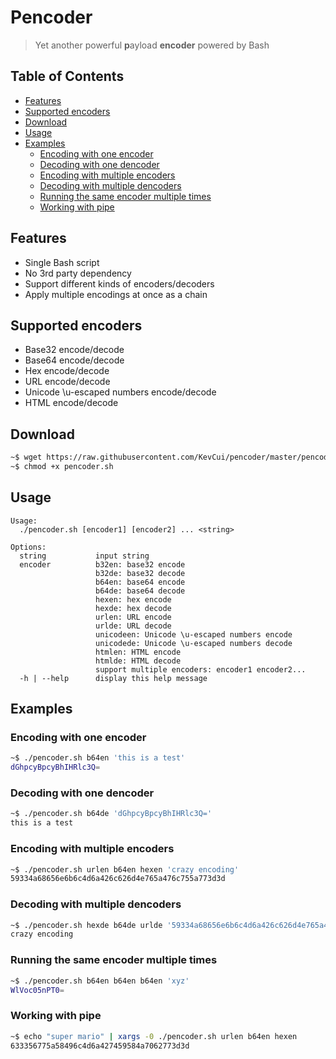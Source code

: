 # Pencoder

> Yet another powerful **p**ayload **encoder** powered by Bash

## Table of Contents

- [Features](#features)
- [Supported encoders](#supported-encoders)
- [Download](#download)
- [Usage](#usage)
- [Examples](#examples)
  - [Encoding with one encoder](#encoding-with-one-encoder)
  - [Decoding with one dencoder](#decoding-with-one-dencoder)
  - [Encoding with multiple encoders](#encoding-with-multiple-encoders)
  - [Decoding with multiple dencoders](#decoding-with-multiple-dencoders)
  - [Running the same encoder multiple times](#running-the-same-encoder-multiple-times)
  - [Working with pipe](#working-with-pipe)

## Features

- Single Bash script
- No 3rd party dependency
- Support different kinds of encoders/decoders
- Apply multiple encodings at once as a chain

## Supported encoders

- Base32 encode/decode
- Base64 encode/decode
- Hex encode/decode
- URL encode/decode
- Unicode \u-escaped numbers encode/decode
- HTML encode/decode

## Download

```bash
~$ wget https://raw.githubusercontent.com/KevCui/pencoder/master/pencoder.sh
~$ chmod +x pencoder.sh
```

## Usage

```
Usage:
  ./pencoder.sh [encoder1] [encoder2] ... <string>

Options:
  string           input string
  encoder          b32en: base32 encode
                   b32de: base32 decode
                   b64en: base64 encode
                   b64de: base64 decode
                   hexen: hex encode
                   hexde: hex decode
                   urlen: URL encode
                   urlde: URL decode
                   unicodeen: Unicode \u-escaped numbers encode
                   unicodede: Unicode \u-escaped numbers decode
                   htmlen: HTML encode
                   htmlde: HTML decode
                   support multiple encoders: encoder1 encoder2...
  -h | --help      display this help message
```

## Examples

### Encoding with one encoder

```bash
~$ ./pencoder.sh b64en 'this is a test'
dGhpcyBpcyBhIHRlc3Q=
```

### Decoding with one dencoder

```bash
~$ ./pencoder.sh b64de 'dGhpcyBpcyBhIHRlc3Q='
this is a test
```

### Encoding with multiple encoders

```bash
~$ ./pencoder.sh urlen b64en hexen 'crazy encoding'
59334a68656e6b6c4d6a426c626d4e765a476c755a773d3d
```

### Decoding with multiple dencoders

```bash
~$ ./pencoder.sh hexde b64de urlde '59334a68656e6b6c4d6a426c626d4e765a476c755a773d3d'
crazy encoding
```

### Running the same encoder multiple times

```bash
~$ ./pencoder.sh b64en b64en b64en 'xyz'
WlVoc05nPT0=
```

### Working with pipe

```bash
~$ echo "super mario" | xargs -0 ./pencoder.sh urlen b64en hexen
633356775a58496c4d6a427459584a7062773d3d
```
